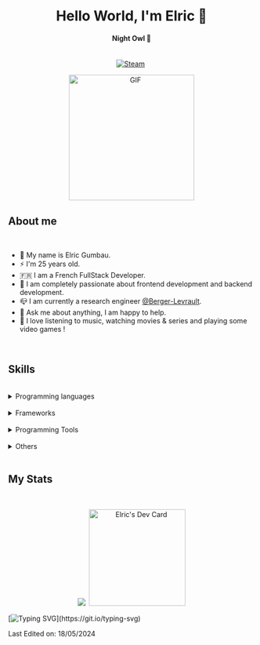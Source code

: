 <p>
  <h1 align="center"><b>Hello World, I'm Elric 👋</b></h1>
</p>

<p>
  <h4 align="center"><b>Night Owl 🦉</b></h4>
</p>

<p align="center">
<br>
<a href="https://steamcommunity.com/id/renergyr"><img src="https://img.shields.io/badge/steam-2a475e.svg?&style=for-the-badge&logo=steam" alt="Steam" /></a>&nbsp;
</p>

<p align="center">
  <img height="256px" alt="GIF" src="https://i.pinimg.com/originals/e4/26/70/e426702edf874b181aced1e2fa5c6cde.gif" />
<p>

## About me

<br>

- 🦄 My name is Elric Gumbau.
- ⚡ I'm 25 years old.
- 🇫🇷 I am a French FullStack Developer.
- 💚 I am completely passionate about frontend development and backend development.
- 📪 I am currently a research engineer <a href="https://www.berger-levrault.com/us" target="_blank">@Berger-Levrault</a>.
- 💬 Ask me about anything, I am happy to help.
- 🎉 I love listening to music, watching movies & series and playing some video games !

<br>

## Skills

<br>

<details>
<summary>Programming languages</summary>
<br>
<img src="https://img.shields.io/badge/-TypeScript%20-%23323330?style=for-the-badge&logo=typescript">&nbsp;
<img src="https://img.shields.io/badge/-Sass%20-%23323330?style=for-the-badge&logo=sass"> 
</details>
<br>

<details>
<summary>Frameworks</summary>
<br>
<img src="https://img.shields.io/badge/-NuxtJS%20-%23323330?style=for-the-badge&logo=nuxt.js">&nbsp;
<img src="https://img.shields.io/badge/-AdonisJS-%23323330?style=for-the-badge&logo=AdonisJS">&nbsp;
<img src="https://img.shields.io/badge/-Tailwind%20CSS-%23323330?style=for-the-badge&logo=TailwindCSS">
</details>
<br>

<details>
<summary>Programming Tools</summary>
<br>
<img src="https://img.shields.io/badge/IntelliJ%20IDEA-%23323330?style=for-the-badge&logo=IntelliJ%20IDEA">&nbsp;
<img src="https://img.shields.io/badge/Neovim-%23323330?style=for-the-badge&logo=neovim">&nbsp;
<img src="https://img.shields.io/badge/HTTPie-%23323330?style=for-the-badge&logo=HTTPie">&nbsp;
<img src="https://img.shields.io/badge/-Node.js-%23323330?style=for-the-badge&logo=node.js">&nbsp;
<img src="https://img.shields.io/badge/-Vite-%23323330?style=for-the-badge&logo=vite">&nbsp;
<img src="https://img.shields.io/badge/-Docker-%23323330?style=for-the-badge&logo=Docker">&nbsp;
<img src="https://img.shields.io/badge/-MongoDB-%23323330?style=for-the-badge&logo=mongodb">&nbsp;
<img src="https://img.shields.io/badge/-MySQL-%23323330?style=for-the-badge&logo=MySQL">
</details>
<br>

<details>
<summary>Others</summary>
<br>
<img src="https://img.shields.io/badge/-macOS-%23323330?style=for-the-badge&logo=apple">&nbsp;
<img src="https://img.shields.io/badge/Notion-%23323330?style=for-the-badge&logo=Notion">&nbsp;
<img src="https://img.shields.io/badge/figma-%23323330?style=for-the-badge&logo=Figma">&nbsp;
<img src="https://img.shields.io/badge/Brave-%23323330?style=for-the-badge&logo=brave">&nbsp;
<img src="https://img.shields.io/badge/-Logitech-%23323330?style=for-the-badge&logo=Logitech">
</details>

<br>

## My Stats

<br>
  
<p float="left" align="center">
  <img src="https://github-readme-stats.vercel.app/api?username=rEnergYr&count_private=true&show_icons=trueline_height=21&theme=dracula">&nbsp;
  <a href="https://app.daily.dev/EnergY_"><img height="197px" src="https://api.daily.dev/devcards/a85314732ebb474aa089249083e5fd5b.png?r=j2t" alt="Elric's Dev Card"/>   </a>
</p>

[![Typing SVG](https://readme-typing-svg.herokuapp.com?color=%2336BCF7&lines=Happy+coding!)](https://git.io/typing-svg)

Last Edited on: 18/05/2024
